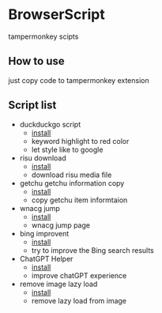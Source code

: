 # BrowserScript

tampermonkey scipts

## How to use

just copy code to tampermonkey extension

## Script list

- duckduckgo script
  - [install](https://greasyfork.org/zh-TW/scripts/432980-duckduckgo-script)
  - keyword highlight to red color
  - let style like to google
- risu download
  - [install](https://greasyfork.org/zh-TW/scripts/425073-risu-download)
  - download risu media file
- getchu getchu information copy
  - [install](https://greasyfork.org/zh-TW/scripts/433263-getchu-information-copy)
  - copy getchu item informtaion
- wnacg jump
  - [install](https://greasyfork.org/zh-TW/scripts/434737-wnacg-jump)
  - wnacg jump page
- bing improvent
  - [install](https://greasyfork.org/zh-TW/scripts/460536-bing-improvent)
  - try to improve the Bing search results
- ChatGPT Helper
  - [install](https://greasyfork.org/zh-TW/scripts/471324-chatgpt-helper)
  - improve chatGPT experience
- remove image lazy load
  - [install](https://greasyfork.org/zh-TW/scripts/485887-remove-image-lazy-load)
  - remove lazy load from image
